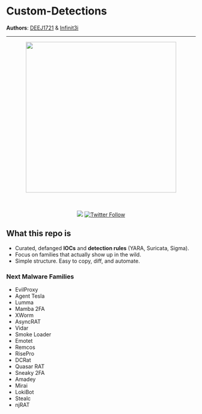 # Custom-Detections

**Authors**: [DEEJ1721]([https://github.com/Net-Doge](https://github.com/deej1721)) & [Infinit3i](https://https://github.com/Infinit3i)

---

<p align="center">
  <img src="https://github.com/Infinit3i/Custom-Detections/raw/579a4a5d0281b99bcd3311679cabb2aa1d109e6a/Images/f8df6cf748cc3cf7c05ab18e798b3e91.jpg" width="400px">
</p>

<p align="center">
  <br><br>
    <a title="Hits" target="_blank" href="https://github.com/infinit3i/IOC-Detections"><img src="https://hits.b3log.org/infinit3i/IOC-Detections.svg"></a>
    <a title="Twitter" target="_blank" href="https://x.com/infinit3i"><img alt="Twitter Follow" src="https://img.shields.io/twitter/follow/b3logos?label=Follow&style=social"></a>
</p>


## What this repo is
- Curated, defanged **IOCs** and **detection rules** (YARA, Suricata, Sigma).
- Focus on families that actually show up in the wild.
- Simple structure. Easy to copy, diff, and automate.



### Next Malware Families

* EvilProxy
* Agent Tesla
* Lumma
* Mamba 2FA
* XWorm
* AsyncRAT
* Vidar
* Smoke Loader
* Emotet
* Remcos
* RisePro
* DCRat
* Quasar RAT
* Sneaky 2FA
* Amadey
* Mirai
* LokiBot
* Stealc
* njRAT

